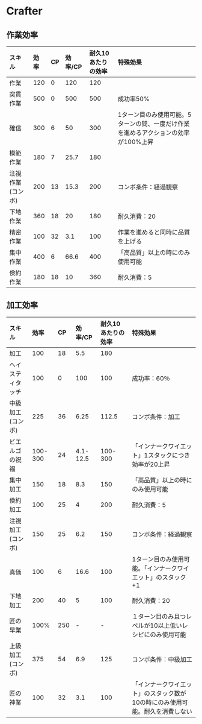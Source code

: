 # Crafter

## 作業効率
|スキル|効率|CP|効率/CP|耐久10あたりの効率|特殊効果|
|:----|:---|:---|:---|:----------------|:------|
|作業|120|0|120|120|
|突貫作業|500|0|500|500|成功率50%
|確信|300|6|50|300|1ターン目のみ使用可能。5ターンの間、一度だけ作業を進めるアクションの効率が100%上昇|
|模範作業|180|7|25.7|180|
|注視作業(コンボ)|200|13|15.3|200|コンボ条件：経過観察|
|下地作業|360|18|20|180|耐久消費：20|
|精密作業|100|32|3.1|100|作業を進めると同時に品質を上げる|
|集中作業|400|6|66.6|400|「高品質」以上の時にのみ使用可能|
|倹約作業|180|18|10|360|耐久消費：5|

## 加工効率

|スキル|効率|CP|効率/CP|耐久10あたりの効率|特殊効果|
|:----|:---|:---|:---|:----------------|:------|
|加工|100|18|5.5|180|
|ヘイスティタッチ|100|0|100|100|成功率：60％|
|中級加工(コンボ)|225|36|6.25|112.5|コンボ条件：加工|
|ビエルゴの祝福|100-300|24|4.1-12.5|100-300|「インナークワイエット」1スタックにつき効率が20上昇|
|集中加工|150|18|8.3|150|「高品質」以上の時にのみ使用可能|
|倹約加工|100|25|4|200|耐久消費：5|
|注視加工(コンボ)|150|25|6.2|150|コンボ条件：経過観察
|真価|100|6|16.6|100|1ターン目のみ使用可能。「インナークワイエット」のスタック+1|
|下地加工|200|40|5|100|耐久消費：20|
|匠の早業|100%|250|-|-|１ターン目のみ且つレベルが10以上低いレシピにのみ使用可能|
|上級加工(コンボ)|375|54|6.9|125|コンボ条件：中級加工|
|匠の神業|100|32|3.1|100|「インナークワイエット」のスタック数が10の時にのみ使用可能。耐久を消費しない|